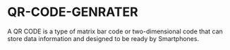 # QR-CODE-GENRATER
A QR CODE is a type of matrix bar code or two-dimensional code that can store data information and designed to be ready by Smartphones.

